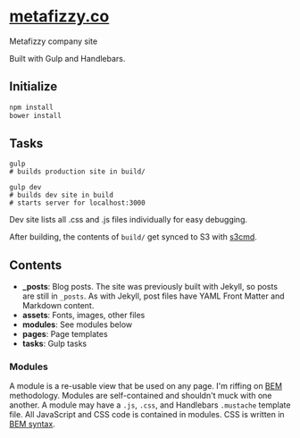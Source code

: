 # [metafizzy.co](https://metafizzy.co)

Metafizzy company site

Built with Gulp and Handlebars.

## Initialize

``` bash
npm install
bower install
```

## Tasks

```
gulp
# builds production site in build/

gulp dev
# builds dev site in build
# starts server for localhost:3000
```

Dev site lists all .css and .js files individually for easy debugging.

After building, the contents of `build/` get synced to S3 with [s3cmd](http://s3tools.org/s3cmd).

## Contents

+ **_posts**: Blog posts. The site was previously built with Jekyll, so posts are still in `_posts`. As with Jekyll, post files have YAML Front Matter and Markdown content.
+ **assets**: Fonts, images, other files
+ **modules**: See modules below
+ **pages**: Page templates
+ **tasks**: Gulp tasks

### Modules

A module is a re-usable view that be used on any page. I'm riffing on [BEM](https://bem.info) methodology. Modules are self-contained and shouldn't muck with one another. A module may have a `.js`, `.css`, and Handlebars `.mustache` template file. All JavaScript and CSS code is contained in modules. CSS is written in [BEM syntax](http://csswizardry.com/2013/01/mindbemding-getting-your-head-round-bem-syntax/).
